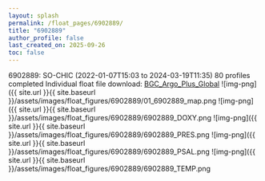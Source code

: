 ```yaml
---
layout: splash
permalink: /float_pages/6902889/
title: "6902889"
author_profile: false
last_created_on: 2025-09-26
toc: false
---
```

 
6902889: SO-CHIC (2022-01-07T15:03 to 2024-03-19T11:35)
80 profiles completed
Individual float file download: [BGC_Argo_Plus_Global](https://ftp.soest.hawaii.edu/bgc_argo_plus/Individual_Floats/outliers_removed/6902889_Sprof_processed.nc)
![img-png]({{ site.url }}{{ site.baseurl }}/assets/images/float_figures/6902889/01_6902889_map.png
![img-png]({{ site.url }}{{ site.baseurl }}/assets/images/float_figures/6902889/6902889_DOXY.png
![img-png]({{ site.url }}{{ site.baseurl }}/assets/images/float_figures/6902889/6902889_PRES.png
![img-png]({{ site.url }}{{ site.baseurl }}/assets/images/float_figures/6902889/6902889_PSAL.png
![img-png]({{ site.url }}{{ site.baseurl }}/assets/images/float_figures/6902889/6902889_TEMP.png
